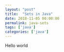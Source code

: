 ```yaml
---
layout: "post"
title:  "Sets in Java"
date: 2018-11-05 00:00:00
permalink: java-sets
tags: ['java']
categories: ['java']
---
```


Hello world